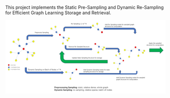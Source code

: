 This project implements the Static Pre-Sampling and Dynamic Re-Sampling for Efficient Graph Learning Storage and Retrieval.

![model construction](./assets/SSDReS.png)